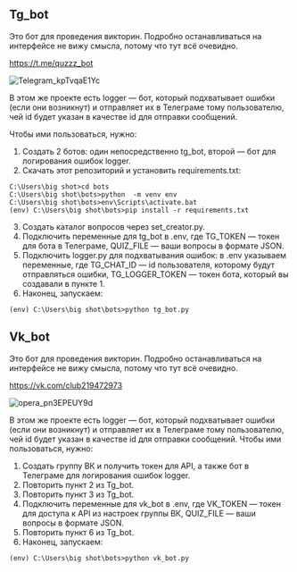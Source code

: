 ## Tg_bot ##

Это бот для проведения викторин. Подробно останавливаться на интерфейсе не вижу смысла, потому что тут всё очевидно. 

https://t.me/quzzz_bot

![Telegram_kpTvqaE1Yc](https://github.com/nikitakomissarov/quiz_bot/assets/59535117/be29cc2b-a9a3-41c1-a188-e579377890a9)


В этом же проекте есть logger — бот, который подхватывает ошибки (если они возникнут) и отправляет их в Телеграме тому пользователю, чей id будет указан в качестве id для отправки сообщений. 

Чтобы ими пользоваться, нужно:
1. Создать 2 ботов: один непосредственно tg_bot, второй — бот для логирования ошибок logger. 
2. Скачать этот репозиторий и установить requirements.txt:
``` C:\Users\big shot>git clone https://github.com/nikitakomissarov/quiz_bot
C:\Users\big shot>cd bots
C:\Users\big shot\bots>python  -m venv env
C:\Users\big shot\bots>env\Scripts\activate.bat
(env) C:\Users\big shot\bots>pip install -r requirements.txt
``` 
3. Создать каталог вопросов через set_creator.py.
4. Подключить переменные для tg_bot в .env, где TG_TOKEN — токен для бота в Телеграме, QUIZ_FILE — ваши вопросы в формате JSON.
5. Подключить logger.py для подхватывания ошибок: в .env указываем переменные, где TG_CHAT_ID — id пользователя, которому будут отправляться ошибки, TG_LOGGER_TOKEN — токен бота, который вы создавали в пункте 1. 
6. Наконец, запускаем:
```
(env) C:\Users\big shot\bots>python tg_bot.py
```

## Vk_bot ##
Это бот для проведения викторин. Подробно останавливаться на интерфейсе не вижу смысла, потому что тут всё очевидно.

https://vk.com/club219472973

![opera_pn3EPEUY9d](https://github.com/nikitakomissarov/quiz_bot/assets/59535117/4fd6aa86-af28-47f0-96c4-d923e8bf53f5)

В этом же проекте есть logger — бот, который подхватывает ошибки (если они возникнут) и отправляет их в Телеграме тому пользователю, чей id будет указан в качестве id для отправки сообщений.
Чтобы ими пользоваться, нужно:
1. Создать группу ВК и получить токен для API, а также бот в Телеграме для логирования ошибок logger. 
2. Повторить пункт 2 из Tg_bot.
3. Повторить пункт 3 из Tg_bot.
4. Подключить переменные для vk_bot в .env, где VK_TOKEN — токен для доступа к API из настроек группы ВК, QUIZ_FILE — ваши вопросы в формате JSON.
5. Повторить пункт 6 из Tg_bot.
6. Наконец, запускаем:
```
(env) C:\Users\big shot\bots>python vk_bot.py
